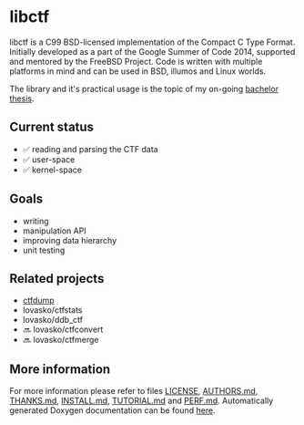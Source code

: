 libctf
======

libctf is a C99 BSD-licensed implementation of the Compact C Type Format.
Initially developed as a part of the Google Summer of Code 2014, supported and
mentored by the FreeBSD Project. Code is written with multiple platforms in
mind and can be used in BSD, illumos and Linux worlds.

The library and it's practical usage is the topic of my on-going [bachelor 
thesis](https://github.com/lovasko/bc_thesis).

Current status
--------------
 * :white_check_mark: reading and parsing the CTF data
 * :white_check_mark: user-space
 * :white_check_mark: kernel-space

Goals
-----
 * writing
 * manipulation API
 * improving data hierarchy
 * unit testing

Related projects
----------------
 * [ctfdump](https://github.com/lovasko/ctfdump)
 * lovasko/ctfstats
 * lovasko/ddb_ctf
 * :soon: lovasko/ctfconvert
 * :soon: lovasko/ctfmerge


More information
----------------
For more information please refer to files [LICENSE](LICENSE),
[AUTHORS.md](AUTHORS.md), [THANKS.md](THANKS.md), [INSTALL.md](INSTALL.md), 
[TUTORIAL.md](TUTORIAL.md) and [PERF.md](PERF.md).
Automatically generated Doxygen documentation can be found [here](doc/doxygen).

